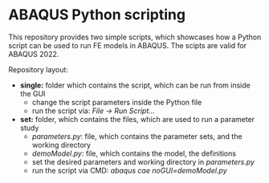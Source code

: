 # ABAQUS Python scripting

This repository provides two simple scripts, which showcases how a Python script can be used to run FE models in ABAQUS. The scipts are valid for ABAQUS 2022.

Repository layout:
- **single:** folder which contains the script, which can be run from inside the GUI
  - change the script parameters inside the Python file
  - run the script via: *File -> Run Script...*
- **set:** folder, which contains the files, which are used to run a parameter study
  - *parameters.py*: file, which contains the parameter sets, and the working directory
  - *demoModel.py*: file, which contains the model, the definitions
  - set the desired parameters and working directory in *parameters.py*
  - run the script via CMD: *abaqus cae noGUI=demoModel.py*